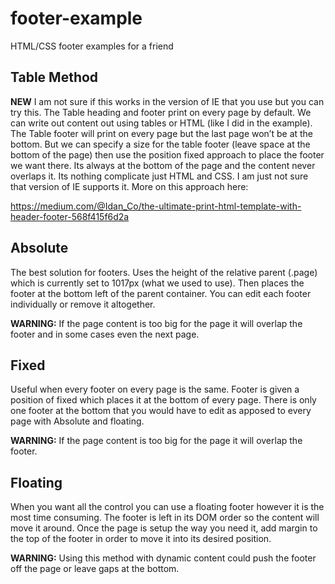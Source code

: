 # footer-example
HTML/CSS footer examples for a friend

## Table Method

**NEW** I am not sure if this works in the version of IE that you use but you can try this.  The Table heading and footer print on every page by default.  We can write out content out using tables or HTML (like I did in the example). The Table footer will print on every page but the last page won’t be at the bottom. But we can specify a size for the table footer (leave space at the bottom of the page) then use the position fixed approach to place the footer we want there.  Its always at the bottom of the page and the content never overlaps it.  Its nothing complicate just HTML and CSS.  I am just not sure that version of IE supports it.  More on this approach here: 

https://medium.com/@Idan_Co/the-ultimate-print-html-template-with-header-footer-568f415f6d2a


## Absolute 

The best solution for footers.  Uses the height of the relative parent (.page) which is currently set to 1017px (what we used to use). Then places the footer at the bottom left of the parent container.  You can edit each footer individually or remove it altogether. 

**WARNING:** If the page content is too big for the page it will overlap the footer and in some cases even the next page.
## Fixed
Useful when every footer on every page is the same.  Footer is given a position of fixed which places it at the bottom of every page.  There is only one footer at the bottom that you would have to edit as apposed to every page with Absolute and floating.

**WARNING:** If the page content is too big for the page it will overlap the footer.
## Floating
When you want all the control you can use a floating footer however it is the most time consuming. The footer is left in its DOM order so the content will move it around. Once the page is setup the way you need it, add margin to the top of the footer in order to move it into its desired position. 

**WARNING:** Using this method with dynamic content could push the footer off the page or leave gaps at the bottom.
